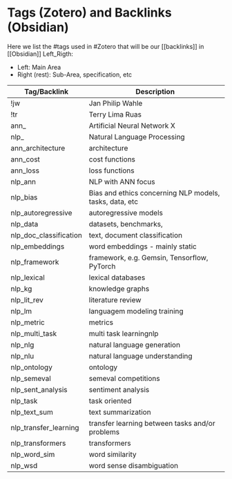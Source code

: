 # Tags (Zotero) and Backlinks (Obsidian)

Here we list the #tags used in #Zotero that will be our [[backlinks]] in [[Obsidian]]
Left_Rigth: 
- Left: Main Area
- Right (rest): Sub-Area, specification, etc

Tag/Backlink | Description
------------ | ------------
!jw| Jan Philip Wahle
!tr| Terry Lima Ruas
ann_| Artificial Neural Network X
nlp_| Natural Language Processing
ann_architecture| architecture
ann_cost| cost functions
ann_loss| loss functions
nlp_ann| NLP with ANN focus
nlp_bias| Bias and ethics concerning NLP models, tasks, data, etc
nlp_autoregressive| autoregressive models
nlp_data| datasets, benchmarks,
nlp_doc_classification| text, document classification
nlp_embeddings| word embeddings - mainly static
nlp_framework| framework, e.g. Gemsin, Tensorflow, PyTorch
nlp_lexical| lexical databases
nlp_kg| knowledge graphs
nlp_lit_rev| literature review
nlp_lm| languagem modeling training
nlp_metric| metrics
nlp_multi_task| multi task learningnlp
nlp_nlg| natural language generation
nlp_nlu| natural language understanding
nlp_ontology| ontology
nlp_semeval| semeval competitions
nlp_sent_analysis| sentiment analysis
nlp_task| task oriented
nlp_text_sum| text summarization
nlp_transfer_learning| transfer learning between tasks and/or problems
nlp_transformers| transformers
nlp_word_sim| word similarity
nlp_wsd| word sense disambiguation
